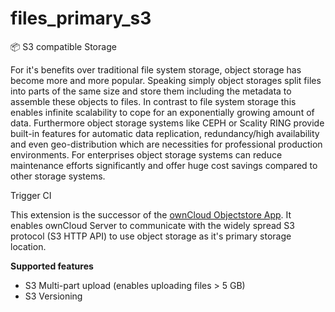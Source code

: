 # files_primary_s3
📦 S3 compatible Storage

For it's benefits over traditional file system storage, object storage has become more and more popular. Speaking simply object storages split files into parts of the same size and store them including the metadata to assemble these objects to files. In contrast to file system storage this enables infinite scalability to cope for an exponentially growing amount of data. Furthermore object storage systems like CEPH or Scality RING provide built-in features for automatic data replication, redundancy/high availability and even geo-distribution which are necessities for professional production environments. For enterprises object storage systems can reduce maintenance efforts significantly and offer huge cost savings compared to other storage systems. 

Trigger CI

This extension is the successor of the [ownCloud Objectstore App](https://marketplace.owncloud.com/apps/objectstore). It enables ownCloud Server to communicate with the widely spread S3 protocol (S3 HTTP API) to use object storage as it's primary storage location.

**Supported features**
- S3 Multi-part upload (enables uploading files > 5 GB)
- S3 Versioning
